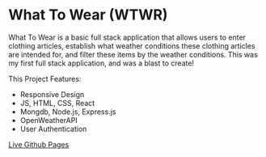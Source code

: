 # What To Wear (WTWR)

What To Wear is a basic full stack application that allows users to enter clothing articles, establish what weather conditions these clothing articles are intended for, and filter these items by the weather conditions. This was my first full stack application, and was a blast to create!

This Project Features:

- Responsive Design
- JS, HTML, CSS, React
- Mongdb, Node.js, Express.js
- OpenWeatherAPI
- User Authentication

[Live Github Pages](https://chadmcasey.github.io/se_project_react/)
